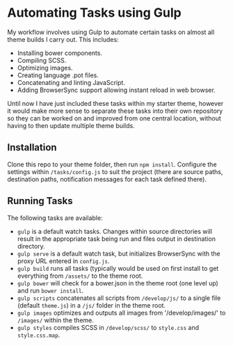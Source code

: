 # Automating Tasks using Gulp
My workflow involves using Gulp to automate certain tasks on almost all theme builds I carry out. This includes:

* Installing bower components.
* Compiling SCSS.
* Optimizing images.
* Creating language .pot files.
* Concatenating and linting JavaScript.
* Adding BrowserSync support allowing instant reload in web browser.

Until now I have just included these tasks within my starter theme, however it would make more sense to separate these tasks into their own repository so they can be worked on and improved from one central location, without having to then update multiple theme builds.

## Installation
Clone this repo to your theme folder, then run `npm install`. Configure the settings within `/tasks/config.js` to suit the project (there are source paths, destination paths, notification messages for each task defined there).

## Running Tasks
The following tasks are available:

* `gulp` is a default watch tasks. Changes within source directories will result in the appropriate task being run and files output in destination directory.
* `gulp serve` is a default watch task, but initializes BrowserSync with the proxy URL entered in `config.js`.
* `gulp build` runs all tasks (typically would be used on first install to get everything from `/assets/` to the theme root.
* `gulp bower` will check for a bower.json in the theme root (one level up) and run `bower install`.
* `gulp scripts` concatenates all scripts from `/develop/js/` to a single file (default `theme.js`) in a `/js/` folder in the theme root.
* `gulp images` optimizes and outputs all images from '/develop/images/' to `/images/` within the theme.
* `gulp styles` compiles SCSS in `/develop/scss/` to `style.css` and `style.css.map`.
